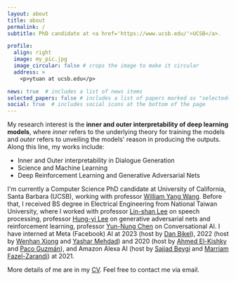 ```yaml
---
layout: about
title: about
permalink: /
subtitle: PhD candidate at <a href='https://www.ucsb.edu/'>UCSB</a>.

profile:
  align: right
  image: my_pic.jpg
  image_circular: false # crops the image to make it circular
  address: >
    <p>ytuan at ucsb.edu</p>

news: true  # includes a list of news items
selected_papers: false # includes a list of papers marked as "selected={true}"
social: true  # includes social icons at the bottom of the page
---
```

My research interest is the **inner and outer interpretability of deep learning models**, where *inner* refers to the underlying theory for training the models and *outer* refers to unveiling the models' reason in producing the outputs.
Along this line, my works include:
* Inner and Outer interpretability in Dialogue Generation
* Science and Machine Learning
* Deep Reinforcement Learning and Generative Adversarial Nets

I'm currently a Computer Science PhD candidate at University of California, Santa Barbara (UCSB), working with professor [William Yang Wang](https://sites.cs.ucsb.edu/~william/). Before that, I received BS degree in Electrical Engineering from National Taiwan University, where I worked with professor [Lin-shan Lee](http://speech.ee.ntu.edu.tw/previous_version/lslNew.htm) on speech processing, professor [Hung-yi Lee](https://speech.ee.ntu.edu.tw/~hylee/index.php) on generative adversarial nets and reinforcement learning, professor [Yun-Nung Chen](https://www.csie.ntu.edu.tw/~yvchen/) on Conversational AI.
I have interned at Meta (Facebook) AI at 2023 (host by [Dan Bikel](https://scholar.google.com/citations?user=St5gv-4AAAAJ&hl=en)), 2022 (host by [Wenhan Xiong](https://xwhan.github.io/) and [Yashar Mehdad](https://scholar.google.com/citations?user=hFKgapkAAAAJ&hl=en)) and 2020 (host by [Ahmed El-Kishky](https://ahelk.github.io/) and [Paco Guzmán](https://guzmanhe.github.io/)), and Amazon Alexa AI (host by [Sajjad Beygi](https://scholar.google.com/citations?user=_ZSfAa4AAAAJ&hl=en) and [Marriam Fazel-Zarandi](https://www.maryamfazel.com/)) at 2021.

More details of me are in my [CV](CV_20231019.pdf). Feel free to contact me via email.
